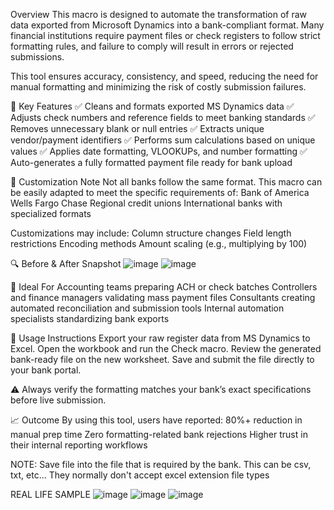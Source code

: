 Overview
This macro is designed to automate the transformation of raw data exported from Microsoft Dynamics into a bank-compliant format. Many financial institutions require payment files or check registers to follow strict formatting rules, and failure to comply will result in errors or rejected submissions.

This tool ensures accuracy, consistency, and speed, reducing the need for manual formatting and minimizing the risk of costly submission failures.

🧩 Key Features
✅ Cleans and formats exported MS Dynamics data
✅ Adjusts check numbers and reference fields to meet banking standards
✅ Removes unnecessary blank or null entries
✅ Extracts unique vendor/payment identifiers
✅ Performs sum calculations based on unique values
✅ Applies date formatting, VLOOKUPs, and number formatting
✅ Auto-generates a fully formatted payment file ready for bank upload

📌 Customization Note
Not all banks follow the same format. This macro can be easily adapted to meet the specific requirements of:
Bank of America
Wells Fargo
Chase
Regional credit unions
International banks with specialized formats

Customizations may include:
Column structure changes
Field length restrictions
Encoding methods
Amount scaling (e.g., multiplying by 100)

🔍 Before & After Snapshot
![image](https://github.com/user-attachments/assets/967bea89-31a0-4ae8-9b09-e908b085a32d)
![image](https://github.com/user-attachments/assets/c7070b21-bc99-4f96-9ccb-a2bd5a4ad82f)


💼 Ideal For
Accounting teams preparing ACH or check batches
Controllers and finance managers validating mass payment files
Consultants creating automated reconciliation and submission tools
Internal automation specialists standardizing bank exports

📎 Usage Instructions
Export your raw register data from MS Dynamics to Excel.
Open the workbook and run the Check macro.
Review the generated bank-ready file on the new worksheet.
Save and submit the file directly to your bank portal.

⚠️ Always verify the formatting matches your bank’s exact specifications before live submission.

📈 Outcome
By using this tool, users have reported:
80%+ reduction in manual prep time
Zero formatting-related bank rejections
Higher trust in their internal reporting workflows

NOTE: Save file into the file that is required by the bank. This can be csv, txt, etc... They normally don't accept excel extension file types

REAL LIFE SAMPLE
![image](https://github.com/user-attachments/assets/5fae18cc-6dc4-4463-925e-8f8303785111)
![image](https://github.com/user-attachments/assets/2390d205-c4b9-4407-8e52-7e5d99821add)
![image](https://github.com/user-attachments/assets/cdaaa8b4-cd89-4071-97b2-a9a648f2e2ee)




